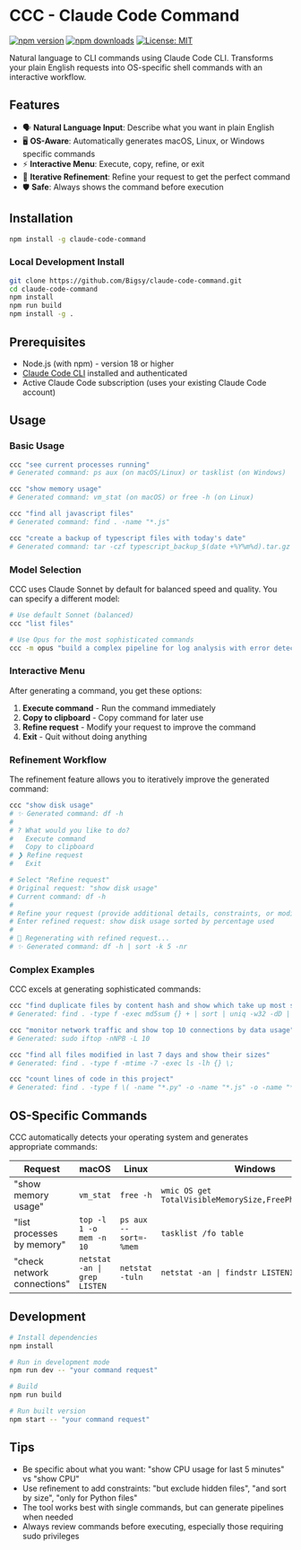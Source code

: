 # CCC - Claude Code Command

[![npm version](https://badge.fury.io/js/claude-code-command.svg)](https://badge.fury.io/js/claude-code-command)
[![npm downloads](https://img.shields.io/npm/dm/claude-code-command.svg)](https://www.npmjs.com/package/claude-code-command)
[![License: MIT](https://img.shields.io/badge/License-MIT-yellow.svg)](https://opensource.org/licenses/MIT)

Natural language to CLI commands using Claude Code CLI. Transforms your plain English requests into OS-specific shell commands with an interactive workflow.

## Features

- 🗣️ **Natural Language Input**: Describe what you want in plain English
- 🖥️ **OS-Aware**: Automatically generates macOS, Linux, or Windows specific commands
- ⚡ **Interactive Menu**: Execute, copy, refine, or exit
- 🔄 **Iterative Refinement**: Refine your request to get the perfect command
- 🛡️ **Safe**: Always shows the command before execution

## Installation

```bash
npm install -g claude-code-command
```

### Local Development Install

```bash
git clone https://github.com/Bigsy/claude-code-command.git
cd claude-code-command
npm install
npm run build
npm install -g .
```

## Prerequisites

- Node.js (with npm) - version 18 or higher
- [Claude Code CLI](https://docs.anthropic.com/en/docs/claude-code) installed and authenticated
- Active Claude Code subscription (uses your existing Claude Code account)

## Usage

### Basic Usage

```bash
ccc "see current processes running"
# Generated command: ps aux (on macOS/Linux) or tasklist (on Windows)

ccc "show memory usage"
# Generated command: vm_stat (on macOS) or free -h (on Linux)

ccc "find all javascript files"
# Generated command: find . -name "*.js"

ccc "create a backup of typescript files with today's date"
# Generated command: tar -czf typescript_backup_$(date +%Y%m%d).tar.gz $(find . -name "*.ts")
```

### Model Selection

CCC uses Claude Sonnet by default for balanced speed and quality. You can specify a different model:

```bash
# Use default Sonnet (balanced)
ccc "list files"

# Use Opus for the most sophisticated commands
ccc -m opus "build a complex pipeline for log analysis with error detection"
```

### Interactive Menu

After generating a command, you get these options:

1. **Execute command** - Run the command immediately
2. **Copy to clipboard** - Copy command for later use
3. **Refine request** - Modify your request to improve the command
4. **Exit** - Quit without doing anything

### Refinement Workflow

The refinement feature allows you to iteratively improve the generated command:

```bash
ccc "show disk usage"
# ✨ Generated command: df -h
# 
# ? What would you like to do?
#   Execute command
#   Copy to clipboard
# ❯ Refine request
#   Exit

# Select "Refine request"
# Original request: "show disk usage"
# Current command: df -h
# 
# Refine your request (provide additional details, constraints, or modifications):
# Enter refined request: show disk usage sorted by percentage used
#
# 🔄 Regenerating with refined request...
# ✨ Generated command: df -h | sort -k 5 -nr
```

### Complex Examples

CCC excels at generating sophisticated commands:

```bash
ccc "find duplicate files by content hash and show which take up most space"
# Generated: find . -type f -exec md5sum {} + | sort | uniq -w32 -dD | cut -c 35- | xargs -I {} du -h {} | sort -hr

ccc "monitor network traffic and show top 10 connections by data usage"
# Generated: sudo iftop -nNPB -L 10

ccc "find all files modified in last 7 days and show their sizes"
# Generated: find . -type f -mtime -7 -exec ls -lh {} \;

ccc "count lines of code in this project"
# Generated: find . -type f \( -name "*.py" -o -name "*.js" -o -name "*.ts" ... \) -exec wc -l {} + | awk '{total += $1} END {print total}'
```

## OS-Specific Commands

CCC automatically detects your operating system and generates appropriate commands:

| Request | macOS | Linux | Windows |
|---------|-------|--------|---------|
| "show memory usage" | `vm_stat` | `free -h` | `wmic OS get TotalVisibleMemorySize,FreePhysicalMemory` |
| "list processes by memory" | `top -l 1 -o mem -n 10` | `ps aux --sort=-%mem` | `tasklist /fo table` |
| "check network connections" | `netstat -an \| grep LISTEN` | `netstat -tuln` | `netstat -an \| findstr LISTENING` |

## Development

```bash
# Install dependencies
npm install

# Run in development mode
npm run dev -- "your command request"

# Build
npm run build

# Run built version
npm start -- "your command request"
```

## Tips

- Be specific about what you want: "show CPU usage for last 5 minutes" vs "show CPU"
- Use refinement to add constraints: "but exclude hidden files", "and sort by size", "only for Python files"
- The tool works best with single commands, but can generate pipelines when needed
- Always review commands before executing, especially those requiring sudo privileges